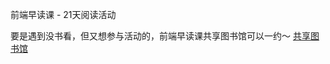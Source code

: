 前端早读课 - 21天阅读活动

要是遇到没书看，但又想参与活动的，前端早读课共享图书馆可以一约～
[共享图书馆](https://mp.weixin.qq.com/s/gpqB7d1zeNduDz9c_-I4zw)